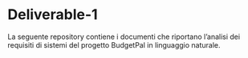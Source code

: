 # Deliverable-1
La seguente repository contiene i documenti che riportano l’analisi dei requisiti di sistemi del progetto BudgetPal in linguaggio naturale.

